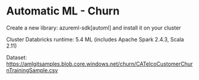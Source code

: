 # Automatic ML - Churn 

Create a new library: azureml-sdk[automl] and install it on your cluster

Cluster Databricks runtime: 5.4 ML (includes Apache Spark 2.4.3, Scala 2.11)

Dataset: https://amlgitsamples.blob.core.windows.net/churn/CATelcoCustomerChurnTrainingSample.csv